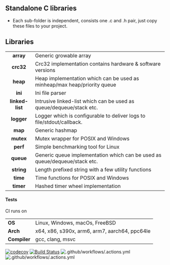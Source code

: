
## Standalone C libraries
- Each sub-folder is independent, consists one .c and .h pair, just copy these files to your project.


## Libraries
 
|                 |                                                                             | 
|:---------------:|-----------------------------------------------------------------------------|
| **array**       | Generic growable array                                                      |
| **crc32**       | Crc32 implementation contains hardware & software versions                  |
| **heap**        | Heap implementation which can be used as minheap/max heap/priority queue    |
| **ini**         | Ini file parser                                                             | 
| **linked-list** | Intrusive linked-list which can be used as queue/dequeue/stack etc.         |
| **logger**      | Logger which is configurable to deliver logs to file/stdout/callback.       |
| **map**         | Generic hashmap                                                             |
| **mutex**       | Mutex wrapper for POSIX and Windows                                         |
| **perf**        | Simple benchmarking tool for Linux                                          |
| **queue**       | Generic queue implementation which can be used as queue/dequeue/stack etc.  |
| **string**      | Length prefixed string with a few utility functions                         |
| **time**        | Time functions for POSIX and Windows                                        |
| **timer**       | Hashed timer wheel implementation                                           |


#### Tests

CI runs on

|              |                                              |
|--------------|----------------------------------------------|
| **OS**       |Linux, Windows, macOs, FreeBSD                |
| **Arch**     | x64, x86, s390x, arm6, arm7, aarch64, ppc64le|
| **Compiler** | gcc, clang, msvc                             |
 
[![codecov](https://codecov.io/gh/tezc/simple-c/branch/master/graph/badge.svg)](https://codecov.io/gh/tezc/simple-c)
[![Build Status](https://api.cirrus-ci.com/github/tezc/simple-c.svg)](https://cirrus-ci.com/github/tezc/simple-c)
![.github/workflows/.actions.yml](https://github.com/tezc/simple-c/workflows/.github/workflows/.actions.yml/badge.svg)
![.github/workflows/.actions.yml](https://github.com/tezc/simple-c/workflows/.github/workflows/windows/badge.svg)